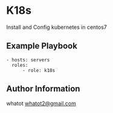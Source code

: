 K18s
=========

Install and Config kubernetes in centos7

Example Playbook
----------------

```
- hosts: servers
  roles:
      - role: k18s
```

Author Information
------------------

whatot whatot2@gmail.com
